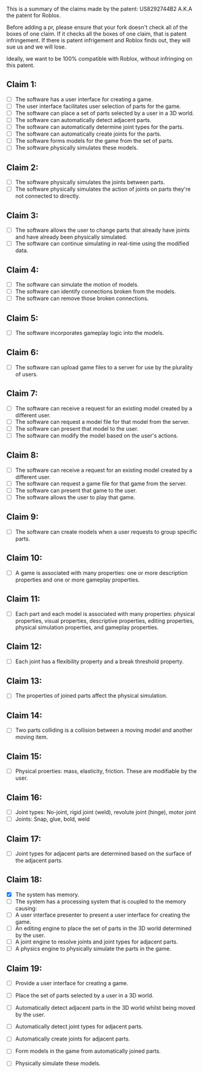 This is a summary of the claims made by the patent: US8292744B2
A.K.A the patent for Roblox.

Before adding a pr, please ensure that your fork doesn't check all of the boxes of one claim.
If it checks all the boxes of one claim, that is patent infringement.
If there is patent infrigement and Roblox finds out, they will sue us and we will lose.

Ideally, we want to be 100% compatible with Roblox, without infringing on this patent.

## Claim 1:
- [ ] The software has a user interface for creating a game.
- [ ] The user interface facilitates user selection of parts for the game.
- [ ] The software can place a set of parts selected by a user in a 3D world.
- [ ] The software can automatically detect adjacent parts.
- [ ] The software can automatically determine joint types for the parts.
- [ ] The software can automatically create joints for the parts.
- [ ] The software forms models for the game from the set of parts.
- [ ] The software physically simulates these models.

## Claim 2:
- [ ] The software physically simulates the joints between parts.
- [ ] The software physically simulates the action of joints on parts they're not connected to directly.

## Claim 3:
- [ ] The software allows the user to change parts that already have joints and have already been physically simulated.
- [ ] The software can continue simulating in real-time using the modified data.

## Claim 4:
- [ ] The software can simulate the motion of models.
- [ ] The software can identify connections broken from the models.
- [ ] The software can remove those broken connections.

## Claim 5:
- [ ] The software incorporates gameplay logic into the models.

## Claim 6:
- [ ] The software can upload game files to a server for use by the plurality of users.

## Claim 7:
- [ ] The software can receive a request for an existing model created by a different user.
- [ ] The software can request a model file for that model from the server.
- [ ] The software can present that model to the user.
- [ ] The software can modify the model based on the user's actions.

## Claim 8:
- [ ] The software can receive a request for an existing model created by a different user.
- [ ] The software can request a game file for that game from the server.
- [ ] The software can present that game to the user.
- [ ] The software allows the user to play that game.

## Claim 9:
- [ ] The software can create models when a user requests to group specific parts.

## Claim 10:
- [ ] A game is associated with many properties: one or more description properties and one or more gameplay properties.

## Claim 11:
- [ ] Each part and each model is associated with many properties: physical properties, visual properties, descriptive properties, editing properties, physical simulation properties, and gameplay properties.

## Claim 12:
- [ ] Each joint has a flexibility property and a break threshold property.

## Claim 13:
- [ ] The properties of joined parts affect the physical simulation.

## Claim 14:
- [ ] Two parts colliding is a collision between a moving model and another moving item.

## Claim 15:
- [ ] Physical proerties: mass, elasticity, friction. These are modifiable by the user.

## Claim 16:
- [ ] Joint types: No-joint, rigid joint (weld), revolute joint (hinge), motor joint
- [ ] Joints: Snap, glue, bold, weld

## Claim 17:
- [ ] Joint types for adjacent parts are determined based on the surface of the adjacent parts.

## Claim 18:
- [x] The system has memory.
- [ ] The system has a processing system that is coupled to the memory causing:
- [ ] A user interface presenter to present a user interface for creating the game.
- [ ] An editing engine to place the set of parts in the 3D world determined by the user.
- [ ] A joint engine to resolve joints and joint types for adjacent parts.
- [ ] A physics engine to physically simulate the parts in the game.

## Claim 19:
- [ ] Provide a user interface for creating a game.
- [ ] Place the set of parts selected by a user in a 3D world.
- [ ] Automatically detect adjacent parts in the 3D world whilst being moved by the user.
- [ ] Automatically detect joint types for adjacent parts.
- [ ] Automatically create joints for adjacent parts.
- [ ] Form models in the game from automatically joined parts.
- [ ] Physically simulate these models. 

